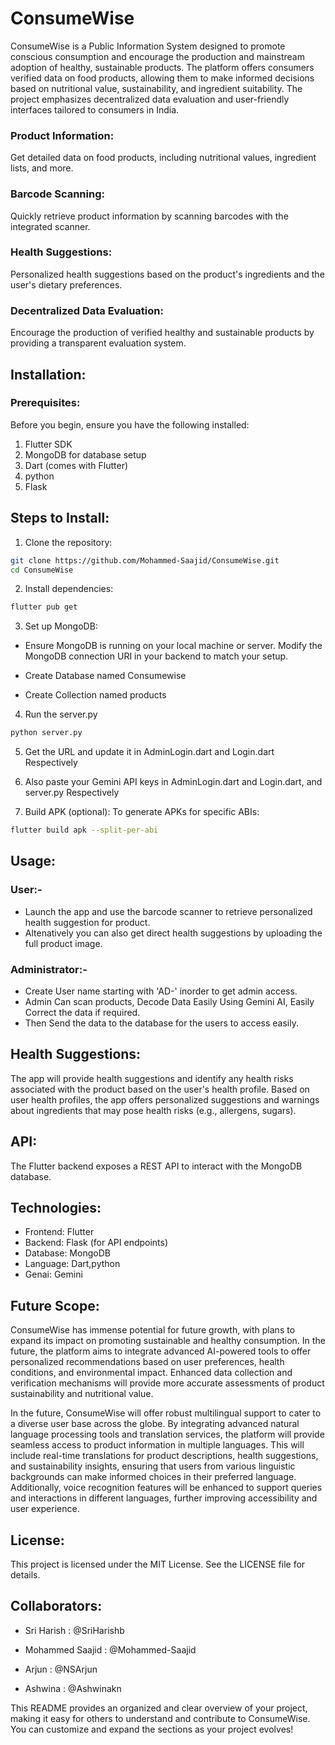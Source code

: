# ConsumeWise

ConsumeWise is a Public Information System designed to promote conscious consumption and encourage the production and mainstream adoption of healthy, sustainable products. The platform offers consumers verified data on food products, allowing them to make informed decisions based on nutritional value, sustainability, and ingredient suitability. The project emphasizes decentralized data evaluation and user-friendly interfaces tailored to consumers in India.


### Product Information: 

Get detailed data on food products, including nutritional values, ingredient lists, and more.

### Barcode Scanning: 

Quickly retrieve product information by scanning barcodes with the integrated scanner.
### Health Suggestions:

Personalized health suggestions based on the product's ingredients and the user's dietary preferences.

### Decentralized Data Evaluation: 

Encourage the production of verified healthy and sustainable products by providing a transparent evaluation system.

## Installation:

### Prerequisites:

Before you begin, ensure you have the following installed:

1. Flutter SDK
2. MongoDB for database setup
3. Dart (comes with Flutter)
4. python
5. Flask 

## Steps to Install:

1. Clone the repository:

```bash
git clone https://github.com/Mohammed-Saajid/ConsumeWise.git
cd ConsumeWise
```

2. Install dependencies:

```bash
flutter pub get
```


3. Set up MongoDB:

- Ensure MongoDB is running on your local machine or server. Modify the MongoDB connection URI in your backend to match your setup.

- Create Database named Consumewise

- Create Collection named products

4. Run the server.py

```bash 
python server.py
```

5. Get the URL and update it in AdminLogin.dart and Login.dart Respectively

6. Also paste your Gemini API keys in AdminLogin.dart and Login.dart, and server.py Respectively


7. Build APK (optional): To generate APKs for specific ABIs:

```bash
flutter build apk --split-per-abi
```
## Usage:

### User:-

- Launch the app and use the barcode scanner to retrieve personalized health suggestion for product.
- Altenatively you can also get direct health suggestions by uploading the full product image.

### Administrator:- 
- Create User name starting with 'AD-' inorder to get admin access.
- Admin Can scan products, Decode Data Easily Using Gemini AI, Easily Correct the data if required.
- Then Send the data to the database for the users to access easily.

## Health Suggestions:

The app will provide health suggestions and identify any health risks associated with the product based on the user's health profile.
Based on user health profiles, the app offers personalized suggestions and warnings about ingredients that may pose health risks (e.g., allergens, sugars).

## API:

The Flutter backend exposes a REST API to interact with the MongoDB database.


## Technologies:

- Frontend: Flutter
- Backend: Flask (for API endpoints)
- Database: MongoDB
- Language: Dart,python
- Genai: Gemini

## Future Scope:

ConsumeWise has immense potential for future growth, with plans to expand its impact on promoting sustainable and healthy consumption. In the future, the platform aims to integrate advanced AI-powered tools to offer personalized recommendations based on user preferences, health conditions, and environmental impact. Enhanced data collection and verification mechanisms will provide more accurate assessments of product sustainability and nutritional value.

In the future, ConsumeWise will offer robust multilingual support to cater to a diverse user base across the globe. By integrating advanced natural language processing tools and translation services, the platform will provide seamless access to product information in multiple languages. This will include real-time translations for product descriptions, health suggestions, and sustainability insights, ensuring that users from various linguistic backgrounds can make informed choices in their preferred language. Additionally, voice recognition features will be enhanced to support queries and interactions in different languages, further improving accessibility and user experience.

## License:
This project is licensed under the MIT License. See the LICENSE file for details.

## Collaborators:

- Sri Harish : @SriHarishb

- Mohammed Saajid : @Mohammed-Saajid

- Arjun : @NSArjun

- Ashwina : @Ashwinakn


This README provides an organized and clear overview of your project, making it easy for others to understand and contribute to ConsumeWise. You can customize and expand the sections as your project evolves!